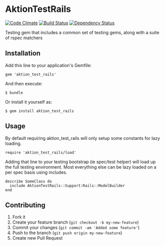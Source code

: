 # AktionTestRails

[![Code Climate](https://codeclimate.com/github/AktionLab/aktion_test_rails.png)](https://codeclimate.com/github/AktionLab/aktion_test_rails)
[![Build Status](https://secure.travis-ci.org/AktionLab/aktion_test_rails.png?branch=master)](https://travis-ci.org/AktionLab/aktion_test_rails)
[![Dependency Status](https://gemnasium.com/AktionLab/aktion_test_rails.png)](https://gemnasium.com/AktionLab/aktion_test_rails)

Testing gem that includes a common set of testing gems, along with a suite of rspec matchers

## Installation

Add this line to your application's Gemfile:

    gem 'aktion_test_rails'

And then execute:

    $ bundle

Or install it yourself as:

    $ gem install aktion_test_rails

## Usage

By default requiring aktion_test_rails will only setup some constants for lazy loading.

    require 'aktion_test_rails/load'

Adding that line to your testing bootstrap (ie spec/test helper) will load up the full
testing environment. Most everything else can be lazy loaded on a per spec basis using
includes.

    describe SomeClass do
      include AktionTestRails::Support:Rails::ModelBuilder
    end

## Contributing

1. Fork it
2. Create your feature branch (`git checkout -b my-new-feature`)
3. Commit your changes (`git commit -am 'Added some feature'`)
4. Push to the branch (`git push origin my-new-feature`)
5. Create new Pull Request
